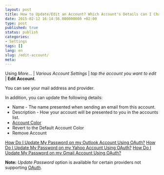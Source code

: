 ```yaml
---
layout: post
title: How to Update/Edit an Account? Which Account's Details can I Change?
date: 2015-02-12 16:14:56.000000000 +02:00
type: post
published: true
status: publish
categories:
- Settings
tags: []
lang: en
slug: /edit-account/
meta:
---
```


Using *More...* \| *Various Account Settings* \| *tap the account you want to edit* \| **Edit Account**.

You can see your mail address and provider.

In addition, you can update the following details:

* Name - The name presented when sending an email from this account.
* Description - How your account will be presented to you in the accounts list.
* [Account Color](/accounts-colors-type-mail/)
* Revert to the Default Account Color
* Remove Account

[How Do I Update My Password on my Outlook Account Using OAuth?](/oauth-outlook/)
[How Do I Update My Password on my Yahoo Account Using OAuth?](/oauth-yahoo/)
[How Do I Update My Password on my Gmail Account Using OAuth?](/oauth-gmail/)

**Note:** *Update Password* option is available for certain providers not supporting [OAuth](/what-is-oauth/).